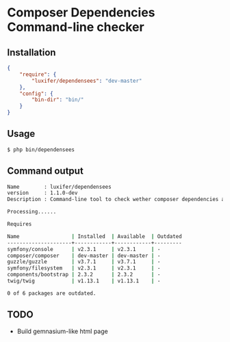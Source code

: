 Composer Dependencies Command-line checker
==========================================

Installation
------------

```json
{
    "require": {
        "luxifer/dependensees": "dev-master"
    },
    "config": {
        "bin-dir": "bin/"
    }
}
```

Usage
-----

```bash
$ php bin/dependensees
```

Command output
--------------

```bash
Name        : luxifer/dependensees
version     : 1.1.0-dev
Description : Command-line tool to check wether composer dependencies are up to date

Processing......

Requires

Name                 | Installed  | Available  | Outdated
---------------------+------------+------------+---------
symfony/console      | v2.3.1     | v2.3.1     | -
composer/composer    | dev-master | dev-master | -
guzzle/guzzle        | v3.7.1     | v3.7.1     | -
symfony/filesystem   | v2.3.1     | v2.3.1     | -
components/bootstrap | 2.3.2      | 2.3.2      | -
twig/twig            | v1.13.1    | v1.13.1    | -

0 of 6 packages are outdated.
```

TODO
----

* Build gemnasium-like html page